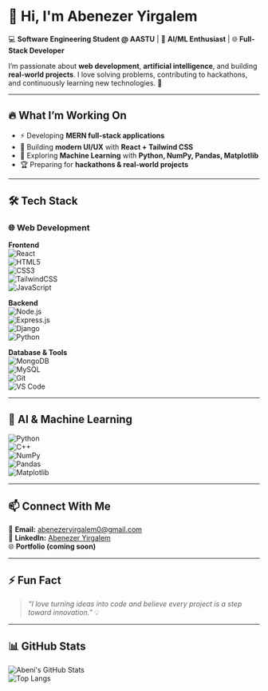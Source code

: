 # 👋 Hi, I'm **Abenezer Yirgalem**  

💻 **Software Engineering Student @ AASTU** | 🤖 **AI/ML Enthusiast** | 🌐 **Full-Stack Developer**  

I’m passionate about **web development**, **artificial intelligence**, and building **real-world projects**. I love solving problems, contributing to hackathons, and continuously learning new technologies. 🚀  

---

## 🔥 What I’m Working On  
- ⚡ Developing **MERN full-stack applications**  
- 🎨 Building **modern UI/UX** with **React + Tailwind CSS**  
- 🤖 Exploring **Machine Learning** with **Python, NumPy, Pandas, Matplotlib**  
- 🏆 Preparing for **hackathons & real-world projects**  

---

## 🛠 Tech Stack  

### 🌐 Web Development  
**Frontend**  
![React](https://img.shields.io/badge/React-61DAFB?style=for-the-badge&logo=react&logoColor=black)  
![HTML5](https://img.shields.io/badge/HTML5-E34F26?style=for-the-badge&logo=html5&logoColor=white)  
![CSS3](https://img.shields.io/badge/CSS3-1572B6?style=for-the-badge&logo=css3&logoColor=white)  
![TailwindCSS](https://img.shields.io/badge/TailwindCSS-38B2AC?style=for-the-badge&logo=tailwind-css&logoColor=white)  
![JavaScript](https://img.shields.io/badge/JavaScript-F7DF1E?style=for-the-badge&logo=javascript&logoColor=black)  

**Backend**  
![Node.js](https://img.shields.io/badge/Node.js-339933?style=for-the-badge&logo=node.js&logoColor=white)  
![Express.js](https://img.shields.io/badge/Express.js-000000?style=for-the-badge&logo=express&logoColor=white)  
![Django](https://img.shields.io/badge/Django-092E20?style=for-the-badge&logo=django&logoColor=white)  
![Python](https://img.shields.io/badge/Python-3776AB?style=for-the-badge&logo=python&logoColor=white)  

**Database & Tools**  
![MongoDB](https://img.shields.io/badge/MongoDB-47A248?style=for-the-badge&logo=mongodb&logoColor=white)  
![MySQL](https://img.shields.io/badge/MySQL-4479A1?style=for-the-badge&logo=mysql&logoColor=white)  
![Git](https://img.shields.io/badge/Git-F05032?style=for-the-badge&logo=git&logoColor=white)  
![VS Code](https://img.shields.io/badge/VSCode-007ACC?style=for-the-badge&logo=visual-studio-code&logoColor=white)  

---

## 🤖 AI & Machine Learning  
![Python](https://img.shields.io/badge/Python-3776AB?style=for-the-badge&logo=python&logoColor=white)  
![C++](https://img.shields.io/badge/C++-00599C?style=for-the-badge&logo=cplusplus&logoColor=white)  
![NumPy](https://img.shields.io/badge/NumPy-013243?style=for-the-badge&logo=numpy&logoColor=white)  
![Pandas](https://img.shields.io/badge/Pandas-150458?style=for-the-badge&logo=pandas&logoColor=white)  
![Matplotlib](https://img.shields.io/badge/Matplotlib-11557C?style=for-the-badge&logo=matplotlib&logoColor=white)  


---

## 📫 Connect With Me  
📧 **Email:** [abenezeryirgalem0@gmail.com](mailto:abenezeryirgalem0@gmail.com)  
💼 **LinkedIn:** [Abenezer Yirgalem](https://www.linkedin.com/in/abenezer-yirgalem-831241363/)  
🌐 **Portfolio (coming soon)**  

---

## ⚡ Fun Fact  
> *“I love turning ideas into code and believe every project is a step toward innovation.”* 💡  

---

## 📊 GitHub Stats  
![Abeni's GitHub Stats](https://github-readme-stats.vercel.app/api?username=AbeniYirgalem&show_icons=true&theme=radical)  
![Top Langs](https://github-readme-stats.vercel.app/api/top-langs/?username=AbeniYirgalem&layout=compact&theme=radical)  
